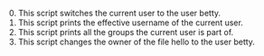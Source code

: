 0. This script switches the current user to the user betty.
1. This script prints the effective username of the current user.
2. This script prints all the groups the current user is part of.
3. This script changes the owner of the file hello to the user betty.

